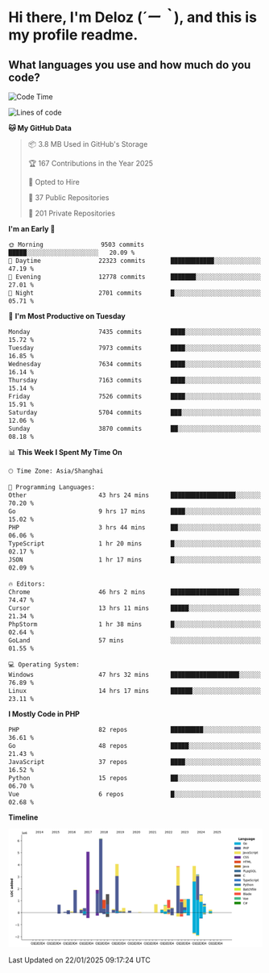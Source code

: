 # **Hi there, I'm Deloz (*´ー｀*), and this is my profile readme.**

## **What languages you use and how much do you code?**

<!--START_SECTION:waka-->
![Code Time](http://img.shields.io/badge/Code%20Time-5%2C567%20hrs%2056%20mins-blue)

![Lines of code](https://img.shields.io/badge/From%20Hello%20World%20I%27ve%20Written-44.3%20million%20lines%20of%20code-blue)

**🐱 My GitHub Data** 

> 📦 3.8 MB Used in GitHub's Storage 
 > 
> 🏆 167 Contributions in the Year 2025
 > 
> 💼 Opted to Hire
 > 
> 📜 37 Public Repositories 
 > 
> 🔑 201 Private Repositories 
 > 
**I'm an Early 🐤** 

```text
🌞 Morning                9503 commits        █████░░░░░░░░░░░░░░░░░░░░   20.09 % 
🌆 Daytime                22323 commits       ████████████░░░░░░░░░░░░░   47.19 % 
🌃 Evening                12778 commits       ███████░░░░░░░░░░░░░░░░░░   27.01 % 
🌙 Night                  2701 commits        █░░░░░░░░░░░░░░░░░░░░░░░░   05.71 % 
```
📅 **I'm Most Productive on Tuesday** 

```text
Monday                   7435 commits        ████░░░░░░░░░░░░░░░░░░░░░   15.72 % 
Tuesday                  7973 commits        ████░░░░░░░░░░░░░░░░░░░░░   16.85 % 
Wednesday                7634 commits        ████░░░░░░░░░░░░░░░░░░░░░   16.14 % 
Thursday                 7163 commits        ████░░░░░░░░░░░░░░░░░░░░░   15.14 % 
Friday                   7526 commits        ████░░░░░░░░░░░░░░░░░░░░░   15.91 % 
Saturday                 5704 commits        ███░░░░░░░░░░░░░░░░░░░░░░   12.06 % 
Sunday                   3870 commits        ██░░░░░░░░░░░░░░░░░░░░░░░   08.18 % 
```


📊 **This Week I Spent My Time On** 

```text
🕑︎ Time Zone: Asia/Shanghai

💬 Programming Languages: 
Other                    43 hrs 24 mins      ██████████████████░░░░░░░   70.20 % 
Go                       9 hrs 17 mins       ████░░░░░░░░░░░░░░░░░░░░░   15.02 % 
PHP                      3 hrs 44 mins       ██░░░░░░░░░░░░░░░░░░░░░░░   06.06 % 
TypeScript               1 hr 20 mins        █░░░░░░░░░░░░░░░░░░░░░░░░   02.17 % 
JSON                     1 hr 17 mins        █░░░░░░░░░░░░░░░░░░░░░░░░   02.09 % 

🔥 Editors: 
Chrome                   46 hrs 2 mins       ███████████████████░░░░░░   74.47 % 
Cursor                   13 hrs 11 mins      █████░░░░░░░░░░░░░░░░░░░░   21.34 % 
PhpStorm                 1 hr 38 mins        █░░░░░░░░░░░░░░░░░░░░░░░░   02.64 % 
GoLand                   57 mins             ░░░░░░░░░░░░░░░░░░░░░░░░░   01.55 % 

💻 Operating System: 
Windows                  47 hrs 32 mins      ███████████████████░░░░░░   76.89 % 
Linux                    14 hrs 17 mins      ██████░░░░░░░░░░░░░░░░░░░   23.11 % 
```

**I Mostly Code in PHP** 

```text
PHP                      82 repos            █████████░░░░░░░░░░░░░░░░   36.61 % 
Go                       48 repos            █████░░░░░░░░░░░░░░░░░░░░   21.43 % 
JavaScript               37 repos            ████░░░░░░░░░░░░░░░░░░░░░   16.52 % 
Python                   15 repos            ██░░░░░░░░░░░░░░░░░░░░░░░   06.70 % 
Vue                      6 repos             █░░░░░░░░░░░░░░░░░░░░░░░░   02.68 % 
```



**Timeline**

![Lines of Code chart](https://raw.githubusercontent.com/deloz/deloz/main/assets/bar_graph.png)


 Last Updated on 22/01/2025 09:17:24 UTC
<!--END_SECTION:waka-->
